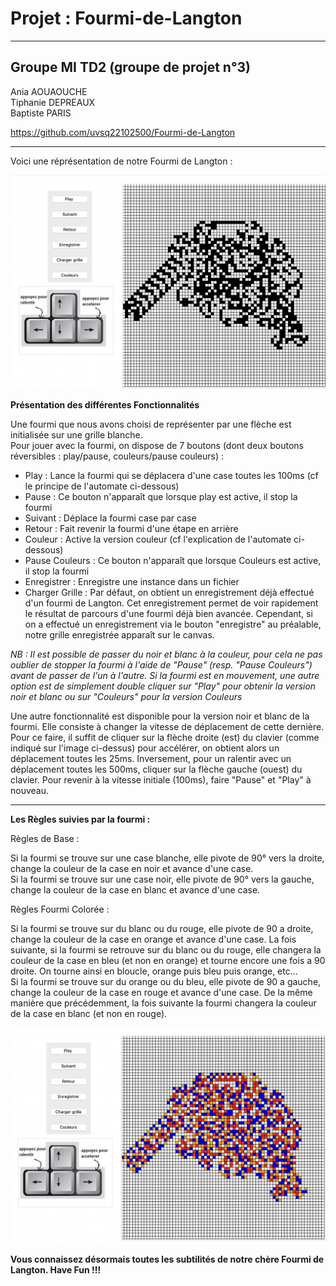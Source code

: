 # Projet : Fourmi-de-Langton

--------------------------------------------------------
## Groupe MI TD2 (groupe de projet n°3)
Ania AOUAOUCHE  
Tiphanie DEPREAUX  
Baptiste PARIS  
   
https://github.com/uvsq22102500/Fourmi-de-Langton
  
-------------------------------------------------------- 

Voici une réprésentation de notre Fourmi de Langton :

![Fourmi de Langton](exemple_fourmi.png)

**Présentation des différentes Fonctionnalités**

Une fourmi que nous avons choisi de représenter par une flèche est initialisée sur une grille blanche.  
Pour jouer avec la fourmi, on dispose de 7 boutons (dont deux boutons réversibles : play/pause, couleurs/pause couleurs) :

* Play : Lance la fourmi  qui se déplacera d'une case toutes les 100ms (cf le principe de l'automate ci-dessous)
* Pause : Ce bouton n'apparaît que lorsque play est active, il stop la fourmi
* Suivant : Déplace la fourmi case par case
* Retour : Fait revenir la fourmi d'une étape en arrière
* Couleur : Active la version couleur (cf l'explication de l'automate ci-dessous)
* Pause Couleurs : Ce bouton n'apparaît que lorsque Couleurs est active, il stop la fourmi
* Enregistrer : Enregistre une instance dans un fichier
* Charger Grille : Par défaut, on obtient un enregistrement déjà effectué d'un fourmi de Langton. Cet enregistrement permet de voir rapidement le résultat de parcours d'une fourmi déjà bien avancée. Cependant, si on a effectué un enregistrement via le bouton "enregistre" au préalable, notre  grille enregistrée apparaît sur le canvas.


*NB : Il est possible de passer du noir et blanc à la couleur, pour cela ne pas oublier de stopper la fourmi à l'aide de "Pause" (resp. "Pause Couleurs") avant de passer de l'un à l'autre. Si la fourmi est en mouvement, une autre option est de simplement double cliquer sur "Play" pour obtenir la version noir et blanc ou sur "Couleurs" pour la version Couleurs*  

Une autre fonctionnalité est disponible pour la version noir et blanc de la fourmi. Elle consiste à changer la vitesse de déplacement de cette dernière.
Pour ce faire, il suffit de cliquer sur la flèche droite (est) du clavier (comme indiqué sur l'image ci-dessus) pour accélérer, on obtient alors un déplacement toutes les 25ms. Inversement, pour un ralentir avec un déplacement toutes les 500ms, cliquer sur la flèche gauche (ouest) du clavier. Pour revenir à la vitesse initiale (100ms), faire "Pause" et "Play" à nouveau.

-------
**Les Règles suivies par la fourmi :**


Règles de Base :

Si la fourmi se trouve sur une case blanche, elle pivote de 90° vers la droite, change la couleur de la case en noir et avance d'une case.  
Si la fourmi se trouve sur une case noir, elle pivote de 90° vers la gauche, change la couleur de la case en blanc et avance d'une case.  

Règles Fourmi Colorée :

Si la fourmi se trouve sur du blanc ou du rouge, elle pivote de 90 a droite, change la couleur de la case en orange et avance d'une case. La fois suivante, si la fourmi se retrouve sur du blanc ou du rouge, elle changera la couleur de la case en bleu (et non en orange) et tourne encore une fois a 90 droite. On tourne ainsi en bloucle, orange puis bleu puis orange, etc...  
Si la fourmi se trouve sur du orange ou du bleu, elle pivote de 90 a gauche, change la couleur de la case en rouge et avance d'une case. De la même manière que précédemment, la fois suivante la fourmi changera la couleur de la case en blanc (et non en rouge).

![Fourmi de Langton](fourmi_couleur.png)

**Vous connaissez désormais toutes les subtilités de notre chère Fourmi de Langton. Have Fun !!!**




